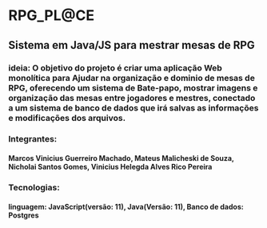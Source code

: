 # RPG_PL@CE

## Sistema em Java/JS para mestrar mesas de RPG

### __ideia:__ O objetivo do projeto é criar uma aplicação Web monolítica para Ajudar na organização e dominio de mesas de RPG, oferecendo um sistema de Bate-papo, mostrar imagens e organização das mesas entre jogadores e mestres, conectado a um sistema de banco de dados que irá salvas as informações e modificações dos arquivos.

### __Integrantes:__
#### Marcos Vinicius Guerreiro Machado, Mateus Malicheski de Souza, Nicholai Santos Gomes, Vinicius Helegda Alves Rico Pereira

### __Tecnologias:__
#### linguagem: JavaScript(versão: 11), Java(Versão: 11), Banco de dados: Postgres
